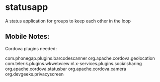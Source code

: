 statusapp
=========

A status application for groups to keep each other in the loop

Mobile Notes:
-------------
Cordova plugins needed:

com.phonegap.plugins.barcodescanner
org.apache.cordova.geolocation
com.telerik.plugins.wkwebview
nl.x-services.plugins.socialsharing
org.apache.cordova.statusbar
org.apache.cordova.camera
org.devgeeks.privacyscreen

